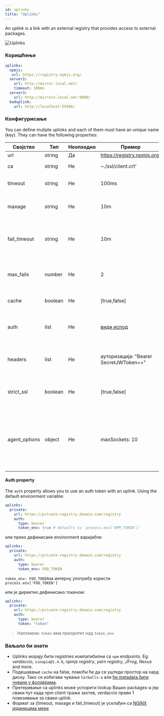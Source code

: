 ```yaml
---
id: uplinks
title: "Uplinks"
---
```


An *uplink* is a link with an external registry that provides access to external packages.

![Uplinks](https://user-images.githubusercontent.com/558752/52976233-fb0e3980-33c8-11e9-8eea-5415e6018144.png)

### Коришћење

```yaml
uplinks:
  npmjs:
   url: https://registry.npmjs.org/
  server2:
    url: http://mirror.local.net/
    timeout: 100ms
  server3:
    url: http://mirror2.local.net:9000/
  baduplink:
    url: http://localhost:55666/
```
### Конфигурисање

You can define mutiple uplinks and each of them must have an unique name (key). They can have the following properties:

| Својство      | Тип     | Неопходно | Пример                                 | Подршка  | Опис                                                                                                                                                                     | Подразумевано     |
| ------------- | ------- | --------- | -------------------------------------- | -------- | ------------------------------------------------------------------------------------------------------------------------------------------------------------------------ | ----------------- |
| url           | string  | Да        | https://registry.npmjs.org/            | all      | Url registry-а                                                                                                                                                           | npmjs             |
| ca            | string  | Не        | ~./ssl/client.crt'                     | all      | Пут до SSL сертификата                                                                                                                                                   | Нема ништа задато |
| timeout       | string  | Не        | 100ms                                  | all      | подесите нови timeout за request                                                                                                                                         | 30s               |
| maxage        | string  | Не        | 10m                                    | all      | the time threshold to the cache is valid                                                                                                                                 | 2m                |
| fail_timeout  | string  | Не        | 10m                                    | all      | дефинише максимално време након којег захтев постаје неуспешан                                                                                                           | 5m                |
| max_fails     | number  | Не        | 2                                      | all      | лимитира максимални број неуспелих захтева                                                                                                                               | 2                 |
| cache         | boolean | Не        | [true,false]                           | >= 2.1   | кеширање свих tarballs из storage-а                                                                                                                                      | true              |
| auth          | list    | Не        | [види испод](uplinks.md#auth-property) | >= 2.5   | додељује заглавље 'Authorization' [више информација](http://blog.npmjs.org/post/118393368555/deploying-with-npm-private-modules)                                         | онемогућено       |
| headers       | list    | Не        | ауторизација: "Bearer SecretJWToken==" | all      | листа корисничких, прилагођених заглавља за uplink                                                                                                                       | онемогућено       |
| strict_ssl    | boolean | Не        | [true,false]                           | > = 3.0  | If true, захтева да SSL сертификат буде валидан.                                                                                                                         | true              |
| agent_options | object  | Не        | maxSockets: 10                         | >= 4.0.2 | options for the HTTP or HTTPS Agent responsible for managing uplink connection persistence and reuse [more info](https://nodejs.org/api/http.html#http_class_http_agent) | Нема ништа задато |

#### Auth property

The `auth` property allows you to use an auth token with an uplink. Using the default environment variable:

```yaml
uplinks:
  private:
    url: https://private-registry.domain.com/registry
    auth:
      type: bearer
      token_env: true # defaults to `process.env['NPM_TOKEN']`
```

или преко дефинисане environment варијабле:

```yaml
uplinks:
  private:
    url: https://private-registry.domain.com/registry
    auth:
      type: bearer
      token_env: FOO_TOKEN
```

`token_env: FOO_TOKEN`за интерну употребу користи `process.env['FOO_TOKEN']`

или је директно дефинисано токеном:

```yaml
uplinks:
  private:
    url: https://private-registry.domain.com/registry
    auth:
      type: bearer
      token: "token"
```

> Напомена: `token` има приоритет над `token_env`

### Ваљало би знати

* Uplinks морају бити registries компатибилни са `npm` endpoints. Eg: *verdaccio*, `sinopia@1.4.0`, *npmjs registry*, *yarn registry*, *JFrog*, *Nexus* and more.
* Подешавање `cache` на false, помоћи ће да се уштеди простор на хард диску. Тако се избегава чување `tarballs-а` али [ће metadata бити чувани у фолдерима](https://github.com/verdaccio/verdaccio/issues/391).
* Претеривање са uplinks може успорити lookup Ваших packages-а јер сваки пут када npm client тражи захтев, verdaccio прави 1 повезивање за сваки uplink.
* Формат за (timeout, maxage и fail_timeout) је усклађен са [NGINX јединицама мере](http://nginx.org/en/docs/syntax.html)
